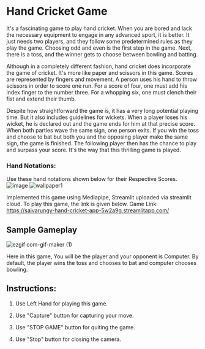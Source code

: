 # Hand Cricket Game 

It's a fascinating game to play hand cricket. When you are bored and lack the necessary equipment to engage in any advanced sport, it is better. It just needs two players, and they follow some predetermined rules as they play the game. Choosing odd and even is the first step in the game. Next, there is a toss, and the winner gets to choose between bowling and batting.

Although in a completely different fashion, hand cricket does incorporate the game of cricket. It's more like paper and scissors in this game. Scores are represented by fingers and movement. A person uses his hand to throw scissors in order to score one run. For a score of four, one must add his index finger to the number three. For a whopping six, one must clench their fist and extend their thumb.

Despite how straightforward the game is, it has a very long potential playing time. But it also includes guidelines for wickets. When a player loses his wicket, he is declared out and the game ends for him at that precise score. When both parties wave the same sign, one person exits. If you win the toss and choose to bat but both you and the opposing player make the same sign, the game is finished. The following player then has the chance to play and surpass your score. It's the way that this thrilling game is played.

### Hand Notations:
Use these hand notations shown below for their Respective Scores.
![image](https://user-images.githubusercontent.com/74461415/179610562-617b3e8a-db4a-4df1-a864-7179a5f99e76.png)
![wallpaper1](https://github.com/saivarungy/hand_cricket/assets/74461415/95d95fcd-9309-4f08-a328-7b03e22b4cf9)


Implemented this game using Mediapipe, Streamlit uploaded via streamlit cloud. To play this game, the link is given below.
Game Link: https://saivarungy-hand-cricket-app-5w2a9g.streamlitapp.com/

## Sample Gameplay
![ezgif com-gif-maker (1)](https://user-images.githubusercontent.com/74461415/179603110-b67238da-c6e5-4a99-9217-f44f286b0486.gif) 

Here in this game, You will be the player and your opponent is Computer. By default, the player wins the toss and chooses to bat and computer chooses bowling.

## Instructions:
1. Use Left Hand for playing this game.

2. Use "Capture" button for capturing your move.

3. Use "STOP GAME" button for quiting the game.

4. Use "Stop" button for closing the camera. 
